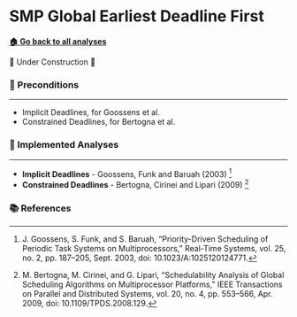 # SMP Global Earliest Deadline First

[**🏠 Go back to all analyses**](../../../README.md#-available-analyses)

🚧 Under Construction 🚧

### 🔑 Preconditions

---

- Implicit Deadlines, for Goossens et al.
- Constrained Deadlines, for Bertogna et al.

### 🧪 Implemented Analyses

---

- **Implicit Deadlines** - Goossens, Funk and Baruah (2003) [^1]
- **Constrained Deadlines** - Bertogna, Cirinei and Lipari (2009) [^2]

### 📚 References

[^1]: J. Goossens, S. Funk, and S. Baruah, “Priority-Driven Scheduling of Periodic Task Systems on Multiprocessors,” Real-Time Systems, vol. 25, no. 2, pp. 187–205, Sept. 2003, doi: 10.1023/A:1025120124771.
[^2]: M. Bertogna, M. Cirinei, and G. Lipari, “Schedulability Analysis of Global Scheduling Algorithms on Multiprocessor Platforms,” IEEE Transactions on Parallel and Distributed Systems, vol. 20, no. 4, pp. 553–566, Apr. 2009, doi: 10.1109/TPDS.2008.129.